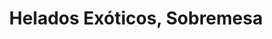---
title: "Helados Exóticos, Sobremesa"
url: /antigua-guatemala/helados-exoticos-sobremesa/
shop: Eisprodukte
---